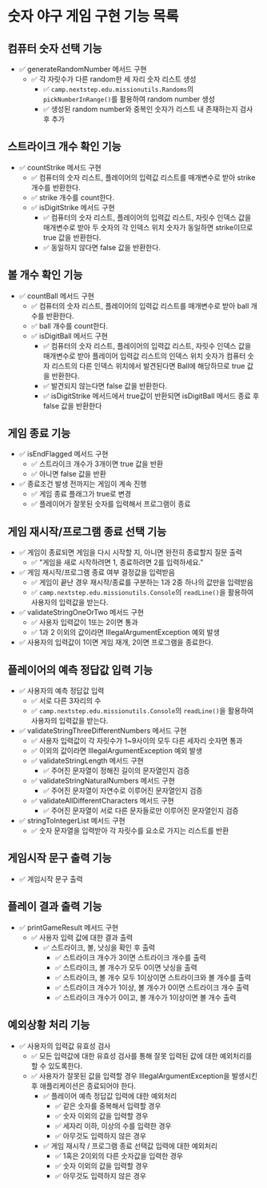 # 숫자 야구 게임 구현 기능 목록 

## 컴퓨터 숫자 선택 기능
- ✅ generateRandomNumber 메서드 구현
  - ✅ 각 자릿수가 다른 random한 세 자리 숫자 리스트 생성
    - ✅ `camp.nextstep.edu.missionutils.Randoms`의 `pickNumberInRange()`를 활용하여 random number 생성
    - ✅ 생성된 random number와 중복인 숫자가 리스트 내 존재하는지 검사 후 추가

## 스트라이크 개수 확인 기능
- ✅ countStrike 메서드 구현
  - ✅ 컴퓨터의 숫자 리스트, 플레이어의 입력값 리스트를 매개변수로 받아 strike 개수를 반환한다.
  - ✅ strike 개수를 count한다.
  - ✅ isDigitStrike 메서드 구현
    - ✅ 컴퓨터의 숫자 리스트, 플레이어의 입력값 리스트, 자릿수 인덱스 값을 매개변수로 받아 두 숫자의 각 인덱스 위치 숫자가 동일하면 strike이므로 true 값을 반환한다.
    - ✅ 동일하지 않다면 false 값을 반환한다.

## 볼 개수 확인 기능
- ✅ countBall 메서드 구현
  - ✅ 컴퓨터의 숫자 리스트, 플레이어의 입력값 리스트를 매개변수로 받아 ball 개수를 반환한다.
  - ✅ ball 개수를 count한다.
  - ✅ isDigitBall 메서드 구현
    - ✅ 컴퓨터의 숫자 리스트, 플레이어의 입력값 리스트, 자릿수 인덱스 값을 매개변수로 받아 플레이어 입력값 리스트의 인덱스 위치 숫자가 컴퓨터 숫자 리스트의 다른 인덱스 위치에서 발견된다면 Ball에 해당하므로 true 값을 반환한다.
    - ✅ 발견되지 않는다면 false 값을 반환한다.
    - ✅ isDigitStrike 메서드에서 true값이 반환되면 isDigitBall 메서드 종료 후 false 값을 반환한다

## 게임 종료 기능
- ✅ isEndFlagged 메서드 구현
  - ✅ 스트라이크 개수가 3개이면 true 값을 반환
  - ✅ 아니면 false 값을 반환
- ✅ 종료조건 발생 전까지는 게임이 계속 진행
  - ✅ 게임 종료 플래그가 true로 변경
  - ✅ 플레이어가 잘못된 숫자를 입력해서 프로그램이 종료

## 게임 재시작/프로그램 종료 선택 기능
- ✅ 게임이 종료되면 게임을 다시 시작할 지, 아니면 완전히 종료할지 질문 출력
  - ✅ "게임을 새로 시작하려면 1, 종료하려면 2를 입력하세요."
- ✅ 게임 재시작/프로그램 종료 여부 결정값을 입력받음
  - ✅ 게임이 끝난 경우 재시작/종료를 구분하는 1과 2중 하나의 값만을 입력받음
  - ✅ `camp.nextstep.edu.missionutils.Console`의 `readLine()`을 활용하여 사용자의 입력값을 받는다.
- ✅ validateStringOneOrTwo 메서드 구현
  - ✅ 사용자 입력값이 1또는 2이면 통과
  - ✅ 1과 2 이외의 값이라면 IllegalArgumentException 예외 발생
- ✅ 사용자의 입력값이 1이면 게임 재개, 2이면 프로그램을 종료한다.

## 플레이어의 예측 정답값 입력 기능
- ✅ 사용자의 예측 정답값 입력
  - ✅ 서로 다른 3자리의 수
  - ✅ `camp.nextstep.edu.missionutils.Console`의 `readLine()`을 활용하여 사용자의 입력값을 받는다.
- ✅ validateStringThreeDifferentNumbers 메서드 구현
  - ✅ 사용자 입력값이 각 자릿수가 1~9사이의 모두 다른 세자리 숫자면 통과
  - ✅ 이외의 값이라면 IllegalArgumentException 예외 발생
  - ✅ validateStringLength 메서드 구현
    - ✅ 주어진 문자열이 정해진 길이의 문자열인지 검증
  - ✅ validateStringNaturalNumbers 메서드 구현
    - ✅ 주어진 문자열이 자연수로 이루어진 문자열인지 검증
  - ✅ validateAllDifferentCharacters 메서드 구현
    - ✅ 주어진 문자열이 서로 다른 문자들로만 이루어진 문자열인지 검증
- ✅ stringToIntegerList 메서드 구현
  - ✅ 숫자 문자열을 입력받아 각 자릿수를 요소로 가지는 리스트를 반환

## 게임시작 문구 출력 기능
- ✅ 게임시작 문구 출력

## 플레이 결과 출력 기능
- ✅ printGameResult 메서드 구현
  - ✅ 사용자 입력 값에 대한 결과 출력
    - ✅ 스트라이크, 볼, 낫싱을 확인 후 출력
      - ✅ 스트라이크 개수가 3이면 스트라이크 개수를 출력
      - ✅ 스트라이크, 볼 개수가 모두 0이면 낫싱을 출력
      - ✅ 스트라이크, 볼 개수 모두 1이상이면 스트라이크와 볼 개수를 출력
      - ✅ 스트라이크 개수가 1이상, 볼 개수가 0이면 스트라이크 개수 출력
      - ✅ 스트라이크 개수가 0이고, 볼 개수가 1이상이면 볼 개수 출력

## 예외상황 처리 기능
- ✅ 사용자의 입력값 유효성 검사
  - ✅ 모든 입력값에 대한 유효성 검사를 통해 잘못 입력된 값에 대한 예외처리를 할 수 있도록한다.
  - ✅ 사용자가 잘못된 값을 입력할 경우 IllegalArgumentException을 발생시킨 후 애플리케이션은 종료되어야 한다.
    - ✅ 플레이어 예측 정답값 입력에 대한 예외처리
      - ✅ 같은 숫자를 중복해서 입력할 경우
      - ✅ 숫자 이외의 값을 입력할 경우
      - ✅ 세자리 이하, 이상의 수를 입력한 경우
      - ✅ 아무것도 입력하지 않은 경우
    - ✅ 게임 재시작 / 프로그램 종료 선택값 입력에 대한 예외처리
      - ✅ 1혹은 2이외의 다른 숫자값을 입력한 경우
      - ✅ 숫자 이외의 값을 입력할 경우
      - ✅ 아무것도 입력하지 않은 경우